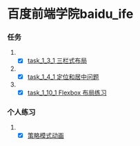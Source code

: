 # 百度前端学院baidu_ife
### 任务
1.  - [x] [task_1_3_1 三栏式布局](http://lsl233.me/public/views/task_1_3_1.html "task_1_3_1 三栏式布局")
2.  - [x] [task_1_4_1 定位和居中问题](http://lsl233.me/public/views/task_1_4_1.html "task_1_4_1 定位和居中问题")
2.  - [x] [task_1_10_1 Flexbox 布局练习](http://lsl233.me/public/views/task_1_10_1.html "task_1_10_1 Flexbox 布局练习")

### 个人练习
1.  - [x] [策略模式动画](http://lsl233.me/public/views/animate.html "策略模式动画")
